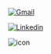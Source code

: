 [![Gmail](https://skillicons.dev/icons?i=gmail&theme=light)](https://google.com)

[![Linkedin](https://skillicons.dev/icons?i=linkedin&theme=light)](https://google.com)

![icon](https://www.flaticon.com/free-icon/dna_14599291?term=biotechnology&page=4&position=66&origin=search&related_id=14599291)